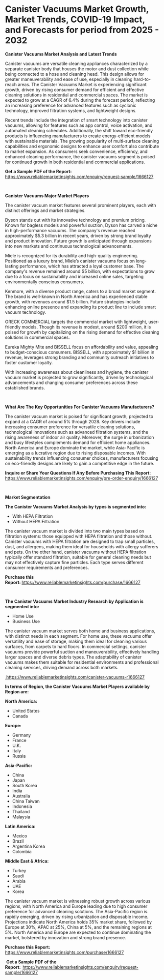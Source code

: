 <p><h1>Canister Vacuums Market Growth, Market Trends, COVID-19 Impact, and Forecasts for period from 2025 - 2032</h1></p><p><strong>Canister Vacuums Market Analysis and Latest Trends</strong></p>
<p><p>Canister vacuums are versatile cleaning appliances characterized by a separate canister body that houses the motor and dust collection while being connected to a hose and cleaning head. This design allows for greater maneuverability and ease of use, especially in cleaning hard-to-reach areas. The Canister Vacuums Market is experiencing significant growth, driven by rising consumer demand for efficient and effective cleaning solutions in residential and commercial spaces. The market is expected to grow at a CAGR of 6.4% during the forecast period, reflecting an increasing preference for advanced features such as cyclonic technology, improved filtration systems, and lightweight designs.</p><p>Recent trends include the integration of smart technology into canister vacuums, allowing for features such as app control, voice activation, and automated cleaning schedules. Additionally, the shift toward eco-friendly products is influencing manufacturers to create energy-efficient models with sustainable materials. The growing popularity of multi-surface cleaning capabilities and ergonomic designs to enhance user comfort also contribute to market expansion. As consumers seek convenience, efficiency, and enhanced cleaning performance, the canister vacuums segment is poised for continued growth in both residential and commercial applications.</p></p>
<p><strong>Get a Sample PDF of the Report:&nbsp;</strong> <a href="https://www.reliablemarketinsights.com/enquiry/request-sample/1666127?utm_campaign=2738&utm_medium=2&utm_source=Github&utm_content=ia&utm_term=17042025&utm_id=canister-vacuums">https://www.reliablemarketinsights.com/enquiry/request-sample/1666127</a></p>
<p>&nbsp;</p>
<p><strong>Canister Vacuums Major Market Players</strong></p>
<p><p>The canister vacuum market features several prominent players, each with distinct offerings and market strategies. </p><p>Dyson stands out with its innovative technology and premium pricing. Known for bagless models and powerful suction, Dyson has carved a niche in high-performance vacuums. The company's revenue reached approximately $5.3 billion in recent years, driven by strong brand loyalty and product innovation. Future growth is anticipated through expansions into new markets and continuous technological advancements.</p><p>Miele is recognized for its durability and high-quality engineering. Positioned as a luxury brand, Miele’s canister vacuums focus on long-lasting performance, which has attracted a loyal customer base. The company's revenue remained around $5 billion, with expectations to grow due to a focus on sustainability and increased online sales, targeting environmentally conscious consumers.</p><p>Kenmore, with a diverse product range, caters to a broad market segment. The brand is well-known in North America and has experienced stable growth, with revenues around $1.5 billion. Future strategies include enhancing online presence and expanding its product line to include smart vacuum technology.</p><p>ORECK COMMERCIAL targets the commercial market with lightweight, user-friendly models. Though its revenue is modest, around $200 million, it is poised for growth by capitalizing on the rising demand for effective cleaning solutions in commercial spaces.</p><p>Eureka Mighty Mite and BISSELL focus on affordability and value, appealing to budget-conscious consumers. BISSELL, with approximately $1 billion in revenue, leverages strong branding and community outreach initiatives to foster customer loyalty.</p><p>With increasing awareness about cleanliness and hygiene, the canister vacuum market is projected to grow significantly, driven by technological advancements and changing consumer preferences across these established brands.</p></p>
<p>&nbsp;</p>
<p><strong>What Are The Key Opportunities For Canister Vacuums Manufacturers?</strong></p>
<p><p>The canister vacuum market is poised for significant growth, projected to expand at a CAGR of around 5% through 2028. Key drivers include increasing consumer preference for versatile cleaning solutions, technological innovations such as advanced filtration systems, and the rising awareness of indoor air quality. Moreover, the surge in urbanization and busy lifestyles complements demand for efficient home appliances. North America and Europe dominate the market, while Asia-Pacific is emerging as a lucrative region due to rising disposable incomes. With sustainability trends influencing consumer choices, manufacturers focusing on eco-friendly designs are likely to gain a competitive edge in the future.</p></p>
<p><strong>Inquire or Share Your Questions If Any Before Purchasing This Report:</strong> <a href="https://www.reliablemarketinsights.com/enquiry/pre-order-enquiry/1666127?utm_campaign=2738&utm_medium=2&utm_source=Github&utm_content=ia&utm_term=17042025&utm_id=canister-vacuums">https://www.reliablemarketinsights.com/enquiry/pre-order-enquiry/1666127</a></p>
<p>&nbsp;</p>
<p><strong>Market Segmentation</strong></p>
<p><strong>The Canister Vacuums Market Analysis by types is segmented into:</strong></p>
<p><ul><li>With HEPA Filtration</li><li>Without HEPA Filtration</li></ul></p>
<p><p>The canister vacuum market is divided into two main types based on filtration systems: those equipped with HEPA filtration and those without. Canister vacuums with HEPA filtration are designed to trap small particles, dust, and allergens, making them ideal for households with allergy sufferers and pets. On the other hand, canister vacuums without HEPA filtration typically offer standard filtration, suitable for general cleaning needs but may not effectively capture fine particles. Each type serves different consumer requirements and preferences.</p></p>
<p><strong>Purchase this Report:&nbsp;</strong><a href="https://www.reliablemarketinsights.com/purchase/1666127?utm_campaign=2738&utm_medium=2&utm_source=Github&utm_content=ia&utm_term=17042025&utm_id=canister-vacuums">https://www.reliablemarketinsights.com/purchase/1666127</a></p>
<p>&nbsp;</p>
<p><strong>The Canister Vacuums Market Industry Research by Application is segmented into:</strong></p>
<p><ul><li>Home Use</li><li>Business Use</li></ul></p>
<p><p>The canister vacuum market serves both home and business applications, with distinct needs in each segment. For home use, these vacuums offer versatility and ease of storage, making them ideal for cleaning various surfaces, from carpets to hard floors. In commercial settings, canister vacuums provide powerful suction and maneuverability, effectively handling larger spaces and diverse debris types. The adaptability of canister vacuums makes them suitable for residential environments and professional cleaning services, driving demand across both markets.</p></p>
<p><a href="https://www.reliablemarketinsights.com/canister-vacuums-r1666127?utm_campaign=2738&utm_medium=2&utm_source=Github&utm_content=ia&utm_term=17042025&utm_id=canister-vacuums">&nbsp;https://www.reliablemarketinsights.com/canister-vacuums-r1666127</a></p>
<p><strong>In terms of Region, the Canister Vacuums Market Players available by Region are:</strong></p>
<p>
    <p> <strong> North America: </strong>
        <ul>
            <li>United States</li>
            <li>Canada</li>
        </ul>
        </p> 
    <p> <strong> Europe: </strong>
        <ul>
            <li>Germany</li>
            <li>France</li>
            <li>U.K.</li>
            <li>Italy</li>
            <li>Russia</li>
        </ul>
        </p> 
    <p> <strong> Asia-Pacific: </strong>
        <ul>
            <li>China</li>
            <li>Japan</li>
            <li>South Korea</li>
            <li>India</li>
            <li>Australia</li>
            <li>China Taiwan</li>
            <li>Indonesia</li>
            <li>Thailand</li>
            <li>Malaysia</li>
        </ul>
        </p> 
    <p> <strong> Latin America: </strong>
        <ul>
            <li>Mexico</li>
            <li>Brazil</li>
            <li>Argentina Korea</li>
            <li>Colombia</li>
        </ul>
        </p> 
    <p> <strong> Middle East & Africa: </strong>
        <ul>
            <li>Turkey</li>
            <li>Saudi</li>
            <li>Arabia</li>
            <li>UAE</li>
            <li>Korea</li>
        </ul>
    </p>
    </p>
<p><p>The canister vacuum market is witnessing robust growth across various regions, with North America and Europe leading due to high consumer preference for advanced cleaning solutions. The Asia-Pacific region is rapidly emerging, driven by rising urbanization and disposable income. Projections indicate North America holds 35% market share, followed by Europe at 30%, APAC at 25%, China at 5%, and the remaining regions at 5%. North America and Europe are expected to continue dominating the market, bolstered by innovation and strong brand presence.</p></p>
<p><strong>Purchase this Report: </strong><a href="https://www.reliablemarketinsights.com/purchase/1666127?utm_campaign=2738&utm_medium=2&utm_source=Github&utm_content=ia&utm_term=17042025&utm_id=canister-vacuums">https://www.reliablemarketinsights.com/purchase/1666127</a></p>
<p>&nbsp;<strong>Get a Sample PDF of the Report:&nbsp;&nbsp;</strong><a href="https://www.reliablemarketinsights.com/enquiry/request-sample/1666127?utm_campaign=2738&utm_medium=2&utm_source=Github&utm_content=ia&utm_term=17042025&utm_id=canister-vacuums">https://www.reliablemarketinsights.com/enquiry/request-sample/1666127</a></p>
<p><strong></strong></p>
<p><p></p><p></p><p></p></p>